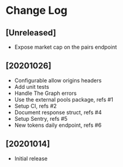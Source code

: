 # Change Log


## [Unreleased]

  - Expose market cap on the pairs endpoint


## [20201026]

  - Configurable allow origins headers
  - Add unit tests
  - Handle The Graph errors
  - Use the external pools package, refs #1
  - Setup CI, refs #2
  - Document response struct, refs #4
  - Setup Sentry, refs #5
  - New tokens daily endpoint, refs #6


## [20201014]

  - Initial release
